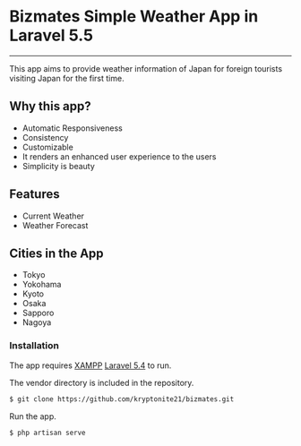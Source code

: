 # Bizmates Simple Weather App in Laravel 5.5
___
This app aims to provide weather information of Japan for foreign tourists visiting Japan for the first time.

## Why this app?
  - Automatic Responsiveness
  - Consistency
  - Customizable
  - It renders an enhanced user experience to the users
  - Simplicity is beauty
  
## Features

  - Current Weather
  - Weather Forecast 

## Cities in the App
  - Tokyo
  - Yokohama
  - Kyoto
  - Osaka
  - Sapporo
  - Nagoya

### Installation

The app requires [XAMPP](https://www.apachefriends.org/download.html) [Laravel 5.4](https://laravel.com/docs/5.5/installation) to run.

The vendor directory is included in the repository.

```sh
$ git clone https://github.com/kryptonite21/bizmates.git
```

Run the app.

```sh
$ php artisan serve
```